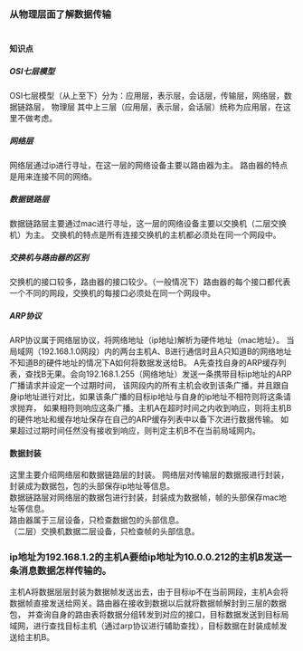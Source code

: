 ### 从物理层面了解数据传输
#
#### 知识点
##### OSI七层模型
OSI七层模型（从上至下）分为：应用层，表示层，会话层，传输层，网络层，数据链路层， 物理层
其中上三层（应用层，表示层，会话层）统称为应用层，在这里不做考虑。
##### 网络层
网络层通过ip进行寻址，在这一层的网络设备主要以路由器为主。
路由器的特点是用来连接不同的网络。
##### 数据链路层
数据链路层主要通过mac进行寻址，这一层的网络设备主要以交换机（二层交换机）为主。
交换机的特点是所有连接交换机的主机都必须处在同一个网段中。
##### 交换机与路由器的区别
交换机的接口较多，路由器的接口较少。（一般情况下）路由器的每个接口都代表一个不同的网段，交换机的每接口必须处在同一个网段中。
##### ARP协议
ARP协议属于网络层协议，将网络地址（ip地址)解析为硬件地址（mac地址）。
当局域网（192.168.1.0网段）内的两台主机A、B进行通信时且A只知道B的网络地址不知道B的硬件地址的情况下A如何将数据发送给B。
A先查找自身的ARP缓存列表，查找B无果。会向192.168.1.255（网络地址）发送一条携带目标ip地址的ARP广播请求并设定一个过期时间，
该网段内的所有主机会收到该条广播，并且跟自身ip地址进行对比，如果该条广播的目标ip地址与自身的ip地址不相符则将这条请求抛弃，
如果相符则响应这条广播。主机A在超时时间之内收到响应，则将主机B的硬件地址和缓存地址保存在自己的ARP缓存列表中以备下次进行数据传输。
如果超过过期时间任然没有接收到响应，则判定主机B不在当前局域网内。
#### 数据封装
这里主要介绍网络层和数据链路层的封装。
网络层对传输层的数据报进行封装，封装成为数据包，包的头部保存ip地址等信息。  
数据链路层对网络层的数据包进行封装，封装成为数据帧，帧的头部保存mac地址等信息。  
路由器属于三层设备，只检查数据包的头部信息。  
（二层）交换机数据二层设备，只检查帧的头部信息。

### ip地址为192.168.1.2的主机A要给ip地址为10.0.0.212的主机B发送一条消息数据怎样传输的。
主机A将数据层层封装为数据帧发送出去，由于目标ip不在当前网段，主机A会将数据帧直接发送给网关。路由器在接收到数据以后就将数据帧解封到三层的数据包，
并查询自身的路由表将数据分组转发到对应的接口，目标数据发送到目标局域网，进行查找目标主机（通过arp协议进行辅助查找），目标数据在封装成帧发送给主机B。
